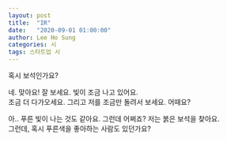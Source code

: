 ```yaml
---
layout: post
title:  "IR"
date:   "2020-09-01 01:00:00"
author: Lee Ho Sung
categories: 시
tags: 스타트업 시
---
```

혹시 보석인가요?

네. 맞아요! 잘 보세요. 빛이 조금 나고 있어요.  
조금 더 다가오세요. 그리고 저를 조금만 돌려서 보세요. 어때요?

아.. 푸른 빛이 나는 것도 같아요. 그런데 어쩌죠? 저는 붉은 보석을 찾아요.  
그런데, 혹시 푸른색을 좋아하는 사람도 있던가요?
